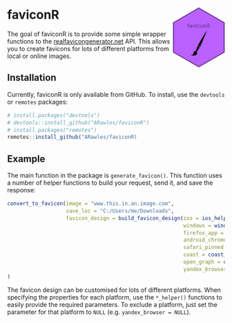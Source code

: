 
<!-- README.md is generated from README.Rmd. Please edit that file -->

# faviconR <a href='http://faviconr.arawles.co.uk'><img src='man/figures/logo.png' align="right" height="139" /></a>

<!-- badges: start -->

<!-- badges: end -->

The goal of faviconR is to provide some simple wrapper functions to the
[realfavicongenerator.net](https://www.realfavicongenerator.net) API.
This allows you to create favicons for lots of different platforms from
local or online images.

## Installation

Currently, faviconR is only available from GitHub. To install, use the
`devtools` or `remotes` packages:

``` r
# install.packages("devtools")
# devtools::install_github("ARawles/faviconR")
# install.packages("remotes")
remotes::install_github("ARawles/faviconR)
```

## Example

The main function in the package is `generate_favicon()`. This function
uses a number of helper functions to build your request, send it, and
save the response:

``` r
convert_to_favicon(image = "www.this.in.an.image.com",
                   save_loc = "C:/Users/me/Downloads",
                   favicon_design = build_favicon_design(ios = ios_helper(),
                                                         windows = windows_helper(),
                                                         firefox_app = firefox_app_helper(),
                                                         android_chrome = android_chrome_helper(),
                                                         safari_pinned_tab = safari_pinned_tab_helper(),
                                                         coast = coast_helper(),
                                                         open_graph = open_graph_helper(),
                                                         yandex_browser = yandex_browser_helper())
)
```

The favicon design can be customised for lots of different platforms.
When specifying the properties for each platform, use the `*_helper()`
functions to easily provide the required parameters. To exclude a
platform, just set the parameter for that platform to `NULL`
(e.g. `yandex_browser = NULL`).
